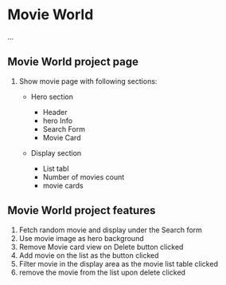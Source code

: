 # Movie World

...

## Movie World project page

1. Show movie page with following sections:

   - Hero section

     - Header
     - hero Info
     - Search Form
     - Movie Card

   - Display section
     - List tabl
     - Number of movies count
     - movie cards

## Movie World project features

1. Fetch random movie and display under the Search form
2. Use movie image as hero background
3. Remove Movie card view on Delete button clicked
4. Add movie on the list as the button clicked
5. Filter movie in the display area as the movie list table clicked
6. remove the movie from the list upon delete clicked

